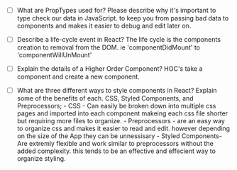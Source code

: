 - [ ] What are PropTypes used for? Please describe why it's important to type check our data in JavaScript.
        to keep you from passing bad data to components and makes it easier to debug and edit later on.

- [ ] Describe a life-cycle event in React?
        The life cycle is the components creation to removal from the DOM. ie 'componentDidMount' to 'componentWillUnMount'

- [ ] Explain the details of a Higher Order Component?
        HOC's take a component and create a new component. 

- [ ] What are three different ways to style components in React? Explain some of the benefits of each.
        CSS, Styled Components, and Preprocessors;
         - CSS - Can easily be broken down into multiple css pages and imported into each component makeing each css file shorter but requiring more files to organize.
         - Preprocessors - are an easy way to organize css and makes it easier to read and edit. however depending on the size of the App they can be unnessisary
         - Styled Components- Are extremly flexible and work similar to preprocessors without the added complexity. this tends to be an effective and effecient way to organize styling.

